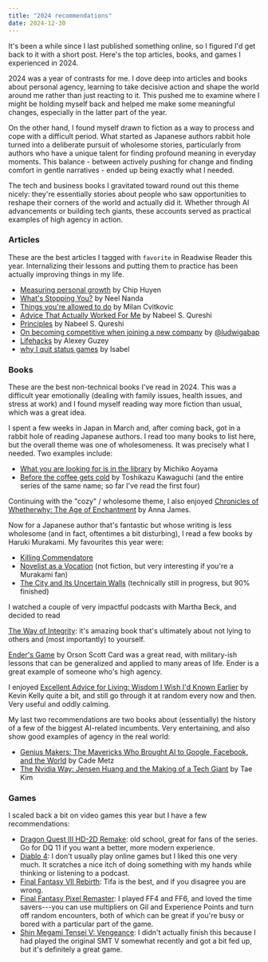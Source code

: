 ```yaml
---
title: "2024 recommendations"
date: 2024-12-30
---
```


It's been a while since I last published something online, so I figured I'd get back to it with a short post. Here's the top articles, books, and games I experienced in 2024.

2024 was a year of contrasts for me. I dove deep into articles and books about personal agency, learning to take decisive action and shape the world around me rather than just reacting to it. This pushed me to examine where I might be holding myself back and helped me make some meaningful changes, especially in the latter part of the year.

On the other hand, I found myself drawn to fiction as a way to process and cope with a difficult period. What started as Japanese authors rabbit hole turned into a deliberate pursuit of wholesome stories, particularly from authors who have a unique talent for finding profound meaning in everyday moments. This balance - between actively pushing for change and finding comfort in gentle narratives - ended up being exactly what I needed.

The tech and business books I gravitated toward round out this theme nicely: they're essentially stories about people who saw opportunities to reshape their corners of the world and actually did it. Whether through AI advancements or building tech giants, these accounts served as practical examples of high agency in action.

### Articles

These are the best articles I tagged with `favorite` in Readwise Reader this year. Internalizing their lessons and putting them to practice has been actually improving things in my life.

-   [Measuring personal growth](https://huyenchip.com/2024/04/17/personal-growth.html) by Chip Huyen
-   [What's Stopping You?](https://www.neelnanda.io/blog/44-agency) by Neel Nanda
-   [Things you're allowed to do](https://milan.cvitkovic.net/writing/things_youre_allowed_to_do/) by Milan Cvitkovic
-   [Advice That Actually Worked For Me](https://nabeelqu.co/advice) by Nabeel S. Qureshi
-   [Principles](https://nabeelqu.co/principles) by Nabeel S. Qureshi
-   [On becoming competitive when joining a new company](https://ludwigabap.bearblog.dev/on-becoming-competitive-when-joining-a-new-company/) by [@ludwigabap](https://x.com/@ludwigabap)
-   [Lifehacks](https://guzey.com/lifehacks/) by Alexey Guzey
-   [why I quit status games](https://read.mindmine.xyz/p/status) by Isabel

### Books

These are the best non-technical books I've read in 2024. This was a difficult year emotionally (dealing with family issues, health issues, and stress at work) and I found myself reading way more fiction than usual, which was a great idea.

I spent a few weeks in Japan in March and, after coming back, got in a rabbit hole of reading Japanese authors. I read too many books to list here, but the overall theme was one of wholesomeness. It was precisely what I needed. Two examples include:

-   [What you are looking for is in the library](https://www.amazon.ca/dp/B0BT82YGGF) by Michiko Aoyama
-   [Before the coffee gets cold](https://www.amazon.ca/dp/B084B6VFHG) by Toshikazu Kawaguchi (and the entire series of the same name; so far I've read the first four)

Continuing with the "cozy" / wholesome theme, I also enjoyed [Chronicles of Whetherwhy: The Age of Enchantment](https://www.amazon.ca/dp/0008611572) by Anna James.

Now for a Japanese author that's fantastic but whose writing is less wholesome (and in fact, oftentimes a bit disturbing), I read a few books by Haruki Murakami. My favourites this year were:

-   [Killing Commendatore](https://www.amazon.ca/dp/B079WLMC9T)
-   [Novelist as a Vocation](https://www.amazon.ca/dp/B09S3LBFHS) (not fiction, but very interesting if you're a Murakami fan)
-   [The City and Its Uncertain Walls](https://www.amazon.ca/dp/B0CW1BMRQY) (technically still in progress, but 90% finished)

I watched a couple of very impactful podcasts with Martha Beck, and decided to read

[The Way of Integrity](https://www.amazon.ca/dp/1984881485): it's amazing book that's ultimately about not lying to others and (most importantly) to yourself.

[Ender's Game](https://www.amazon.ca/dp/B003G4W49C) by Orson Scott Card was a great read, with military-ish lessons that can be generalized and applied to many areas of life. Ender is a great example of someone who's high agency.

I enjoyed [Excellent Advice for Living: Wisdom I Wish I'd Known Earlier](https://www.amazon.ca/dp/B0BCF78T14) by Kevin Kelly quite a bit, and still go through it at random every now and then. Very useful and oddly calming.

My last two recommendations are two books about (essentially) the history of a few of the biggest AI-related incumbents. Very entertaining, and also show good examples of agency in the real world:

-   [Genius Makers: The Mavericks Who Brought AI to Google, Facebook, and the World](https://www.amazon.ca/dp/B08CD1M43L) by Cade Metz
-   [The Nvidia Way: Jensen Huang and the Making of a Tech Giant](https://www.amazon.ca/dp/1324086718) by Tae Kim

### Games

I scaled back a bit on video games this year but I have a few recommendations:

-   [Dragon Quest III HD-2D Remake](https://dragonquest.square-enix-games.com/games/en-us/dragon-quest-123-hd2d-remakes/): old school, great for fans of the series. Go for DQ 11 if you want a better, more modern experience.
-   [Diablo 4](https://diablo4.blizzard.com/en-us/): I don't usually play online games but I liked this one very much. It scratches a nice itch of doing something with my hands while thinking or listening to a podcast.
-   [Final Fantasy VII Rebirth](https://ffvii.square-enix-games.com/en-us/games/rebirth): Tifa is the best, and if you disagree you are wrong.
-   [Final Fantasy Pixel Remaster](https://finalfantasypixelremaster.square-enix-games.com/en_US/): I played FF4 and FF6, and loved the time savers---you can use multipliers on Gil and Experience Points and turn off random encounters, both of which can be great if you're busy or bored with a particular part of the game.
-   [Shin Megami Tensei V: Vengeance](https://atlus.com/smt5v/): I didn't actually finish this because I had played the original SMT V somewhat recently and got a bit fed up, but it's definitely a great game.
